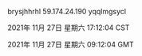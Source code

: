brysjhhrhl 59.174.24.190 yqqlmgsycl

2021年 11月 27日 星期六 17:12:04 CST

2021年 11月 27日 星期六 09:12:04 GMT
